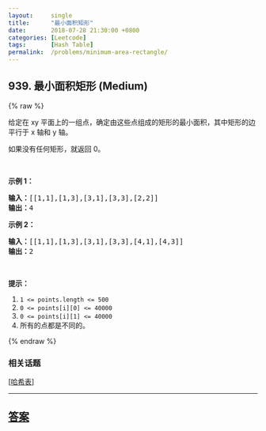 ```yaml
---
layout:     single
title:      "最小面积矩形"
date:       2018-07-28 21:30:00 +0800
categories: [Leetcode]
tags:       [Hash Table]
permalink:  /problems/minimum-area-rectangle/
---
```


## 939. 最小面积矩形 (Medium)

{% raw %}

<p>给定在 xy 平面上的一组点，确定由这些点组成的矩形的最小面积，其中矩形的边平行于 x 轴和 y 轴。</p>

<p>如果没有任何矩形，就返回 0。</p>

<p>&nbsp;</p>

<p><strong>示例 1：</strong></p>

<pre><strong>输入：</strong>[[1,1],[1,3],[3,1],[3,3],[2,2]]
<strong>输出：</strong>4
</pre>

<p><strong>示例 2：</strong></p>

<pre><strong>输入：</strong>[[1,1],[1,3],[3,1],[3,3],[4,1],[4,3]]
<strong>输出：</strong>2
</pre>

<p>&nbsp;</p>

<p><strong>提示：</strong></p>

<ol>
	<li><code>1 &lt;= points.length &lt;= 500</code></li>
	<li><code>0 &lt;=&nbsp;points[i][0] &lt;=&nbsp;40000</code></li>
	<li><code>0 &lt;=&nbsp;points[i][1] &lt;=&nbsp;40000</code></li>
	<li>所有的点都是不同的。</li>
</ol>

{% endraw %}

### 相关话题
  [[哈希表](https://github.com/openset/leetcode/tree/master/tag/hash-table/README.md)]

---

## [答案](https://github.com/openset/leetcode/tree/master/problems/minimum-area-rectangle)
